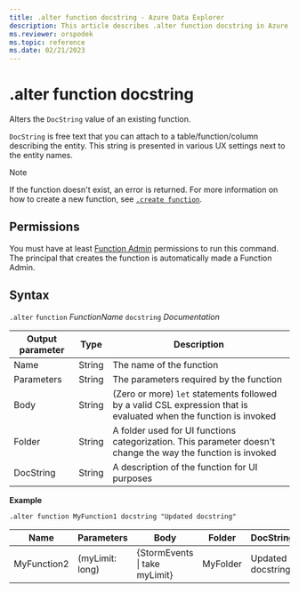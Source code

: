 ```yaml
---
title: .alter function docstring - Azure Data Explorer
description: This article describes .alter function docstring in Azure Data Explorer.
ms.reviewer: orspodek
ms.topic: reference
ms.date: 02/21/2023
---
```

# .alter function docstring

Alters the `DocString` value of an existing function.

`DocString` is free text that you can attach to a table/function/column describing the entity. This string is presented in various UX settings next to the entity names.

> [!NOTE]
> If the function doesn't exist, an error is returned. For more information on how to create a new function, see [`.create function`](create-function.md).

## Permissions

You must have at least [Function Admin](../management/access-control/role-based-access-control.md) permissions to run this command. The principal that creates the function is automatically made a Function Admin.

## Syntax

`.alter` `function` *FunctionName* `docstring` *Documentation*

|Output parameter |Type |Description
|---|---|--- 
|Name  |String |The name of the function
|Parameters  |String |The parameters required by the function
|Body  |String |(Zero or more) `let` statements followed by a valid CSL expression that is evaluated when the function is invoked
|Folder|String|A folder used for UI functions categorization. This parameter doesn't change the way the function is invoked
|DocString|String|A description of the function for UI purposes

**Example** 

```kusto
.alter function MyFunction1 docstring "Updated docstring"
```
    
|Name |Parameters |Body|Folder|DocString
|---|---|---|---|---
|MyFunction2 |(myLimit: long)| {StormEvents &#124; take myLimit}|MyFolder|Updated docstring|
